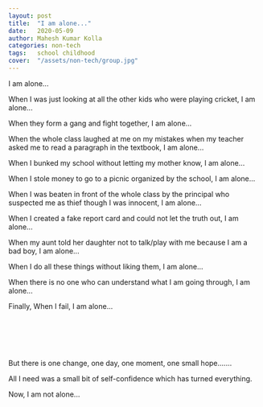 ```yaml
---
layout: post
title:  "I am alone..."
date:   2020-05-09
author: Mahesh Kumar Kolla
categories: non-tech
tags:	school childhood
cover:  "/assets/non-tech/group.jpg"
---
```


I am alone...

When I was just looking at all the other kids who were playing cricket, I am alone...

When they form a gang and fight together, I am alone...

When the whole class laughed at me on my mistakes when my teacher asked me to read a paragraph in the textbook, I am alone...

When I bunked my school without letting my mother know, I am alone...

When I stole money to go to a picnic organized by the school, I am alone...

When I was beaten in front of the whole class by the principal who suspected me as thief though I was innocent, I am alone...

When I created a fake report card and could not let the truth out, I am alone...

When my aunt told her daughter not to talk/play with me because I am a bad boy, I am alone...

When I do all these things without liking them, I am alone...

When there is no one who can understand what I am going through, I am alone...

Finally, When I fail, I am alone...
                          
<br/>
<br/>                
<br/>
<br/>

But there is one change, one day, one moment, one small hope.......

All I need was a small bit of self-confidence which has turned everything.

Now, I am not alone...
